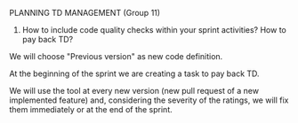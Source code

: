 PLANNING TD MANAGEMENT (Group 11)



1) How to include code quality checks within your sprint activities? How to pay back TD?

We will choose "Previous version" as new code definition. 

At the beginning of the sprint we are creating a task to pay back TD. 

We will use the tool at every new version (new pull request of a new implemented feature) and,  considering the severity of the ratings, we will fix them immediately or at the end of the sprint. 





